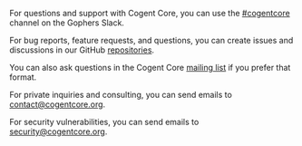 For questions and support with Cogent Core, you can use the [#cogentcore](https://gophers.slack.com/archives/C07ENRTB2F7) channel on the Gophers Slack.

For bug reports, feature requests, and questions, you can create issues and discussions in our GitHub [repositories](https://github.com/cogentcore).

You can also ask questions in the Cogent Core [mailing list](https://groups.google.com/g/cogentcore) if you prefer that format.

For private inquiries and consulting, you can send emails to [contact@cogentcore.org](mailto:contact@cogentcore.org).

For security vulnerabilities, you can send emails to [security@cogentcore.org](mailto:security@cogentcore.org).
